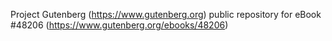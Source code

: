 Project Gutenberg (https://www.gutenberg.org) public repository for eBook #48206 (https://www.gutenberg.org/ebooks/48206)
